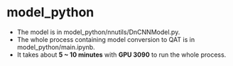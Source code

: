 # model_python

* The model is in model_python/nnutils/DnCNNModel.py.
* The whole process containing model conversion to QAT is in model_python/main.ipynb.
* It takes about **5 ~ 10 minutes** with **GPU 3090** to run the whole process. 
